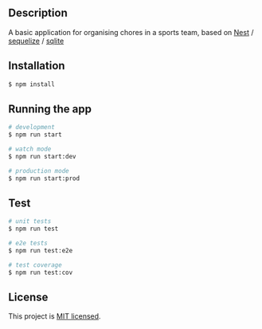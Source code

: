 ## Description

A basic application for organising chores in a sports team, based on [Nest](https://github.com/nestjs/nest) / [sequelize](https://sequelize.org/) / [sqlite](https://sqlite.org)

## Installation

```bash
$ npm install
```

## Running the app

```bash
# development
$ npm run start

# watch mode
$ npm run start:dev

# production mode
$ npm run start:prod
```

## Test

```bash
# unit tests
$ npm run test

# e2e tests
$ npm run test:e2e

# test coverage
$ npm run test:cov
```

## License

This project is [MIT licensed](LICENSE).
